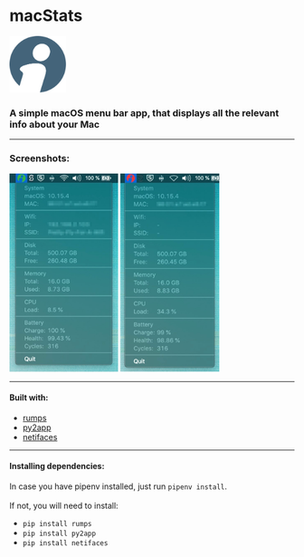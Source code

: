 # macStats

<img src="resources/app_icon.png" alt="logo" width="100" height="100">

### A simple macOS menu bar app, that displays all the relevant info about your Mac

---

### Screenshots:

<img src="resources/screenshot_online.png" alt="screenshot_online" height="350">
<img src="resources/screenshot_offline.png" alt="screenshot_offline" height="350">
<br/>

---

#### Built with:

- [rumps](https://github.com/jaredks/rumps)
- [py2app](https://github.com/ronaldoussoren/py2app)
- [netifaces](https://github.com/al45tair/netifaces)

---

#### Installing dependencies:

In case you have pipenv installed, just run `pipenv install`.<br/>
<br/>
If not, you will need to install:

- `pip install rumps`
- `pip install py2app`
- `pip install netifaces`
